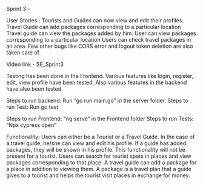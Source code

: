 Sprint 3 -

User Stories :
Tourists and Guides can now view and edit their profiles.
Travel Guide can add packages corresponding to a particular location
Travel guide can view the packages added by him.
User can view packages corresponding to a particular location
Users can check travel packages in an area.
Few other bugs like CORS error and logout token deletion are also taken care of.

Video link - SE_Sprint3

Testing has been done in the Frontend. Various features like login, register, edit, view profile have been tested. 
Also various features in the backend have also been tested.

Steps to run backend:
Run “go run main.go” in the server folder.
Steps to run Test:
Run go test

Steps to run Frontend:
“ng serve” in the Frontend folder
Steps to run Tests:
“Npx cypress open”


Functionality:
Users can either be a Tourist or a Travel Guide.
In the case of a travel guide, he/she can view and edit his profile. If a guide has added packages, they will be shown in his profile. This functionality will not be present for a tourist.
Users can search for tourist spots in places and view packages corresponding to that place.
A travel guide can add a package for a place in addition to viewing them.
A package is a travel plan that a guide gives to a tourist and helps the tourist visit places in exchange for money.
